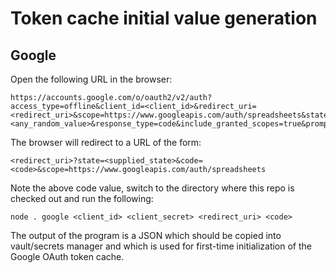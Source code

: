# Token cache initial value generation
## Google
Open the following URL in the browser:
```
https://accounts.google.com/o/oauth2/v2/auth?access_type=offline&client_id=<client_id>&redirect_uri=<redirect_uri>&scope=https://www.googleapis.com/auth/spreadsheets&state=<any_random_value>&response_type=code&include_granted_scopes=true&prompt=consent
```
The browser will redirect to a URL of the form:
```
<redirect_uri>?state=<supplied_state>&code=<code>&scope=https://www.googleapis.com/auth/spreadsheets
```
Note the above code value, switch to the directory where this repo is checked out and run the following:
```
node . google <client_id> <client_secret> <redirect_uri> <code>
```
The output of the program is a JSON which should be copied into vault/secrets manager and which is used for first-time initialization of the Google OAuth token cache.
